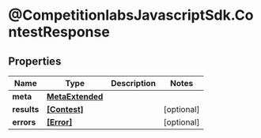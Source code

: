# @CompetitionlabsJavascriptSdk.ContestResponse

## Properties

Name | Type | Description | Notes
------------ | ------------- | ------------- | -------------
**meta** | [**MetaExtended**](MetaExtended.md) |  | 
**results** | [**[Contest]**](Contest.md) |  | [optional] 
**errors** | [**[Error]**](Error.md) |  | [optional] 


